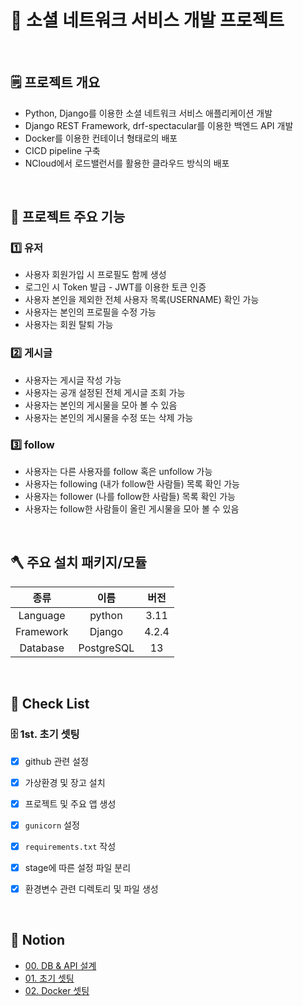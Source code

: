 # 📣 소셜 네트워크 서비스 개발 프로젝트

<br>

## 🗒️ 프로젝트 개요
- Python, Django를 이용한 소셜 네트워크 서비스 애플리케이션 개발
- Django REST Framework, drf-spectacular를 이용한 백엔드 API 개발
- Docker를 이용한 컨테이너 형태로의 배포
- CICD pipeline 구축
- NCloud에서 로드밸런서를 활용한 클라우드 방식의 배포

<br>

## 📖 프로젝트 주요 기능

### 1️⃣ 유저

- 사용자 회원가입 시 프로필도 함께 생성
- 로그인 시 Token 발급 - JWT를 이용한 토큰 인증
- 사용자 본인을 제외한 전체 사용자 목록(USERNAME) 확인 가능
- 사용자는 본인의 프로필을 수정 가능
- 사용자는 회원 탈퇴 가능


### 2️⃣ 게시글
- 사용자는 게시글 작성 가능
- 사용자는 공개 설정된 전체 게시글 조회 가능
- 사용자는 본인의 게시물을 모아 볼 수 있음
- 사용자는 본인의 게시물을 수정 또는 삭제 가능


### 3️⃣ follow

- 사용자는 다른 사용자를 follow 혹은 unfollow 가능
- 사용자는 following (내가 follow한 사람들) 목록 확인 가능
- 사용자는 follower (나를 follow한 사람들) 목록 확인 가능
- 사용자는 follow한 사람들이 올린 게시물을 모아 볼 수 있음

<br>

## 🪓 주요 설치 패키지/모듈
|    종류    |       이름        |      버전      |
|:--------:|:---------------:|:------------:|
|    Language    |     python      |     3.11     |
|  Framework   | Django |    4.2.4     |
| Database |   PostgreSQL    |     13     |

<br>

## 📑 Check List
### 🗄️ 1st. 초기 셋팅

- [x]  github 관련 설정
- [x]  가상환경 및 장고 설치
- [x]  프로젝트 및 주요 앱 생성
- [x]  `gunicorn` 설정
- [x]  `requirements.txt` 작성
- [x]  stage에 따른 설정 파일 분리
- [x]  환경변수 관련 디렉토리 및 파일 생성




<br>

## 📌 Notion
- [00. DB & API 설계](https://www.notion.so/browneyed/00-DB-API-2e7c2be0ed3b447cae64c1113a50f4ee?pvs=4)
- [01. 초기 셋팅](https://www.notion.so/browneyed/01-81b4ca5fab734a14b1e50bfe56b307ec?pvs=4)
- [02. Docker 셋팅](https://www.notion.so/browneyed/02-Docker-54acd08e87744d1bb7edf096ce365e19?pvs=4)



<br>
<br>
<br>